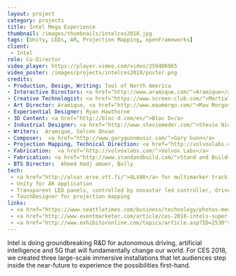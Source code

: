 ```yaml
---
layout: project
category: projects
title: Intel Mega Experience
thumbnail: /images/thumbnails/intelces2018.jpg
tags: [Unity, LEDs, AR, Projection Mapping, openFrameworks]
client: 
 - Intel
role: Co-Director
video_player: https://player.vimeo.com/video/259486965
video_poster: /images/projects/intelces2018/poster.png
credits:
- Production, Design, Writing: Tool of North America
- Interactive Directors: <a href="http://www.aramique.com/">Aramique</a> + Jeff Crouse
- Creative Technologist: <a href="https://www.screen-club.com/">Martial Geoffre-Rouland</a>, <a href="http://ltbl.fr/">Benjamin Petit</a>, Antoine Vanel, <a href="https://vimeo.com/larsberg">Lars Berg</a>, <a href="http://richardmattka.com/">Richard Mattka</a>, <a href="http://www.ivansafrin.com/">Ivan Safrin</a>, Jeff Crouse
- Art Director: Aramique, <a href="http://www.maumorgo.com/">Mau Morgo</a>
- Experiential Designer: Ryan Hawthorne
- 3D Content: <a href="http://bloc-d.com/en/">Bloc D</a>
- Industrial Designer: <a href="http://www.steviemeder.com/">Stevie Nicole Meder</a>
- Writers:  Aramique, Selcen Onsan
- Composer:  <a href="http://www.garygunnmusic.com/">Gary Gunn</a>
- Projection Mapping, Technical Direction: <a href="http://volvoxlabs.com/">Volvox Labs</a>
- Fabrication:  <a href="http://volvoxlabs.com/">Volvox Labs</a>
- Fabrication: <a href="http://www.standandbuild.com/">Stand and Build</a>
- BTS Director:  Ahmed Hadj amuer, Bolly
tech: 
 - <a href="http://alvar.erve.vtt.fi/">ALVAR</a> for multimarker tracking
 - Unity for AR application
 - Transparent LED panels, controlled by novastar led controller, driven by custom openFrameworks application
 - TouchDesigner for projection mapping
links:
 - <a href="https://www.seattletimes.com/business/technology/photos-meet-some-of-ces-2018s-wildest-gadgets/">See the new gadgets, gizmos and innovations at CES 2018</a>
 - <a href="http://www.eventmarketer.com/article/ces-2018-intels-super-highway-exhibit-and-social-media-strategy/">INTEL’S ‘SUPER HIGHWAY’ EXHIBIT AND SOCIAL MEDIA STRATEGY HIT HIGH NOTES</a>
 - <a href="http://www.exhibitoronline.com/topics/article.asp?ID=2530">The Best of CES</a>
---
```


Intel is doing groundbreaking R&D for autonomous driving, artificial intelligence and 5G that will fundamentally change our world. For CES 2018, we created three large-scale immersive installations that let audiences step inside the near-future to experience the possibilities first-hand.